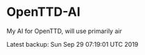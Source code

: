 # OpenTTD-AI
My AI for OpenTTD, will use primarily air

Latest backup: Sun Sep 29 07:19:01 UTC 2019
